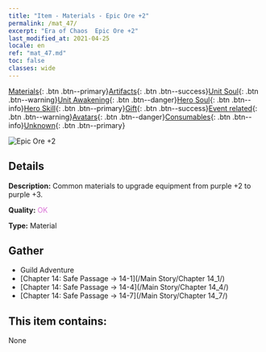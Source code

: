 ```yaml
---
title: "Item - Materials - Epic Ore +2"
permalink: /mat_47/
excerpt: "Era of Chaos  Epic Ore +2"
last_modified_at: 2021-04-25
locale: en
ref: "mat_47.md"
toc: false
classes: wide
---
```

 [Materials](/Items/){: .btn .btn--primary}[Artifacts](/Items/Artifacts/){: .btn .btn--success}[Unit Soul](/Items/UnitSoul/){: .btn .btn--warning}[Unit Awakening](/Items/UnitAwakening/){: .btn .btn--danger}[Hero Soul](/Items/HeroSoul/){: .btn .btn--info}[Hero Skill](/Items/HeroSkill/){: .btn .btn--primary}[Gift](/Items/Gift/){: .btn .btn--success}[Event related](/Items/Events/){: .btn .btn--warning}[Avatars](/Items/Avatars/){: .btn .btn--danger}[Consumables](/Items/Consumables/){: .btn .btn--info}[Unknown](/Items/Unknown/){: .btn .btn--primary}

 ![Epic Ore +2](/images/t/i_cailiao_kuangshi2.png)

## Details
 **Description:** Common materials to upgrade equipment from purple +2 to purple +3.

 **Quality:** <span style="color: #DA70D6">OK</span>

 **Type:** Material

## Gather

*    Guild Adventure 
*    [Chapter 14: Safe Passage -> 14-1](/Main Story/Chapter 14_1/) 
*    [Chapter 14: Safe Passage -> 14-4](/Main Story/Chapter 14_4/) 
*    [Chapter 14: Safe Passage -> 14-7](/Main Story/Chapter 14_7/) 

## This item contains:

  None


